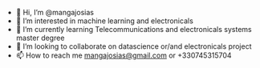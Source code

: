 - 👋 Hi, I’m @mangajosias
- 👀 I’m interested in machine learning and electronicals
- 🌱 I’m currently learning Telecommunications and electronicals systems master degree
- 💞️ I’m looking to collaborate on datascience or/and electronicals project
- 📫 How to reach me mangajosias@gmail.com or +330745315704

<!---
mangajosias/mangajosias is a ✨ special ✨ repository because its `README.md` (this file) appears on your GitHub profile.
You can click the Preview link to take a look at your changes.
--->
